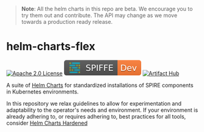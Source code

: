 <!-- vim: colorcolumn=80 filetype=markdown
-->
> **Note**: All the helm charts in this repo are beta. We encourage you to try them out and contribute. The API may change as we move towards a production ready release.

# helm-charts-flex

[![Apache 2.0 License](https://img.shields.io/github/license/spiffe/helm-charts)](https://opensource.org/licenses/Apache-2.0)
[![Development Phase](https://github.com/spiffe/spiffe/blob/main/.img/maturity/dev.svg)](https://github.com/spiffe/spiffe/blob/main/MATURITY.md#development)
[![Artifact Hub](https://img.shields.io/endpoint?url=https://artifacthub.io/badge/repository/spiffe)](https://artifacthub.io/packages/search?repo=spiffe)

A suite of [Helm Charts](https://helm.sh/docs) for standardized installations of SPIRE components in Kubernetes environments.

In this repository we relax guidelines to allow for experimentation and adaptability to the operator's needs and environment.
If your environment is already adhering to, or requires adhering to, best practices for all tools, consider [Helm Charts Hardened](https://github.com/spiffe/helm-charts-hardened)
